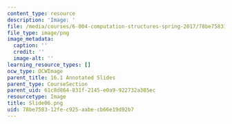 ```yaml
---
content_type: resource
description: 'Image: '
file: /media/courses/6-004-computation-structures-spring-2017/78be758312fec925aabecb66e19d92b7_Slide06.png
file_type: image/png
image_metadata:
  caption: ''
  credit: ''
  image-alt: ''
learning_resource_types: []
ocw_type: OCWImage
parent_title: 16.1 Annotated Slides
parent_type: CourseSection
parent_uid: 61c8d864-831f-2145-e0a9-922732a385ec
resourcetype: Image
title: Slide06.png
uid: 78be7583-12fe-c925-aabe-cb66e19d92b7
---
```

